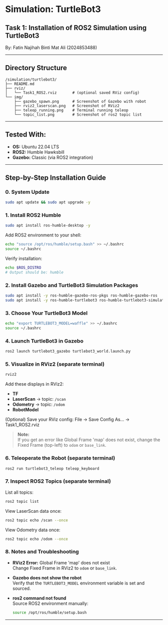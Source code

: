 # Simulation: TurtleBot3

## Task 1: Installation of ROS2 Simulation using TurtleBot3

By: Fatin Najihah Binti Mat Ali (2024853488)

---

## Directory Structure

```text
/simulation/turtlebot3/
├── README.md
├── rviz/
│   └── Task1_ROS2.rviz       # (optional saved RViz config)
└── img/
    ├── gazebo_spawn.png      # Screenshot of Gazebo with robot
    ├── rviz2_laserscan.png   # Screenshot of RViz2
    ├── teleop_running.png    # Terminal running teleop
    └── topic_list.png        # Screenshot of ros2 topic list
```
---

## Tested With:

- **OS:** Ubuntu 22.04 LTS  
- **ROS2:** Humble Hawksbill  
- **Gazebo:** Classic (via ROS2 integration)

---

## Step-by-Step Installation Guide

### 0. System Update

```bash
sudo apt update && sudo apt upgrade -y
```


### 1. Install ROS2 Humble

```bash
sudo apt install ros-humble-desktop -y
```

Add ROS2 environment to your shell:

```bash
echo "source /opt/ros/humble/setup.bash" >> ~/.bashrc
source ~/.bashrc
```

Verify installation:

```bash
echo $ROS_DISTRO
# Output should be: humble
```

### 2. Install Gazebo and TurtleBot3 Simulation Packages

```bash
sudo apt install -y ros-humble-gazebo-ros-pkgs ros-humble-gazebo-ros
sudo apt install -y ros-humble-turtlebot3 ros-humble-turtlebot3-simulations
```

### 3. Choose Your TurtleBot3 Model

```bash
echo "export TURTLEBOT3_MODEL=waffle" >> ~/.bashrc
source ~/.bashrc
```

### 4. Launch TurtleBot3 in Gazebo

```bash
ros2 launch turtlebot3_gazebo turtlebot3_world.launch.py
```

### 5. Visualize in RViz2 (separate terminal)

```bash
rviz2
```

Add these displays in RViz2:

- **TF**
- **LaserScan** → topic: `/scan`
- **Odometry** → topic: `/odom`
- **RobotModel**


(Optional) Save your RViz config:
File → Save Config As… → Task1_ROS2.rviz

> **Note:**  
> If you get an error like Global Frame 'map' does not exist, change the Fixed Frame (top-left) to `odom` or `base_link`.


### 6. Teleoperate the Robot (separate terminal)

```bash
ros2 run turtlebot3_teleop teleop_keyboard
```

### 7. Inspect ROS2 Topics (separate terminal)

List all topics:

```bash
ros2 topic list
```

View LaserScan data once:

```bash
ros2 topic echo /scan --once
```

View Odometry data once:

```bash
ros2 topic echo /odom --once
```

### 8. Notes and Troubleshooting

- **RViz2 Error:** Global Frame 'map' does not exist  
  Change Fixed Frame in RViz2 to `odom` or `base_link`.

- **Gazebo does not show the robot**  
  Verify that the `TURTLEBOT3_MODEL` environment variable is set and sourced.

- **ros2 command not found**  
  Source ROS2 environment manually:

  ```bash
  source /opt/ros/humble/setup.bash
  ```

---

